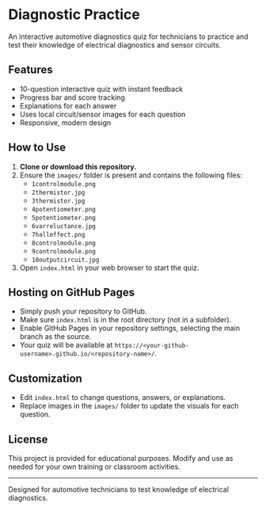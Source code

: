 # Diagnostic Practice

An interactive automotive diagnostics quiz for technicians to practice and test their knowledge of electrical diagnostics and sensor circuits.

## Features
- 10-question interactive quiz with instant feedback
- Progress bar and score tracking
- Explanations for each answer
- Uses local circuit/sensor images for each question
- Responsive, modern design

## How to Use
1. **Clone or download this repository.**
2. Ensure the `images/` folder is present and contains the following files:
   - `1controlmodule.png`
   - `2thermistor.jpg`
   - `3thermistor.jpg`
   - `4potentiometer.png`
   - `5potentiometer.png`
   - `6varreluctance.jpg`
   - `7halleffect.png`
   - `8controlmodule.png`
   - `9controlmodule.png`
   - `10outputcircuit.jpg`
3. Open `index.html` in your web browser to start the quiz.

## Hosting on GitHub Pages
- Simply push your repository to GitHub.
- Make sure `index.html` is in the root directory (not in a subfolder).
- Enable GitHub Pages in your repository settings, selecting the main branch as the source.
- Your quiz will be available at `https://<your-github-username>.github.io/<repository-name>/`.

## Customization
- Edit `index.html` to change questions, answers, or explanations.
- Replace images in the `images/` folder to update the visuals for each question.

## License
This project is provided for educational purposes. Modify and use as needed for your own training or classroom activities.

---

Designed for automotive technicians to test knowledge of electrical diagnostics.
